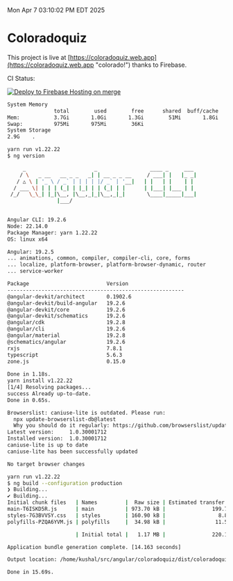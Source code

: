 Mon Apr  7 03:10:02 PM EDT 2025

# Coloradoquiz


This project is live at [https://coloradoquiz.web.app](https://coloradoquiz.web.app "colorado!") thanks to Firebase.

CI Status: 

[![Deploy to Firebase Hosting on merge](https://github.com/teamkushal/coloradoquiz/actions/workflows/firebase-hosting-merge.yml/badge.svg)](https://github.com/teamkushal/coloradoquiz/actions/workflows/firebase-hosting-merge.yml)

```bash
System Memory
               total        used        free      shared  buff/cache   available
Mem:           3.7Gi       1.0Gi       1.3Gi        51Mi       1.8Gi       2.7Gi
Swap:          975Mi       975Mi        36Ki
System Storage
2.9G	.
```
```bash
yarn run v1.22.22
$ ng version

     _                      _                 ____ _     ___
    / \   _ __   __ _ _   _| | __ _ _ __     / ___| |   |_ _|
   / △ \ | '_ \ / _` | | | | |/ _` | '__|   | |   | |    | |
  / ___ \| | | | (_| | |_| | | (_| | |      | |___| |___ | |
 /_/   \_\_| |_|\__, |\__,_|_|\__,_|_|       \____|_____|___|
                |___/
    

Angular CLI: 19.2.6
Node: 22.14.0
Package Manager: yarn 1.22.22
OS: linux x64

Angular: 19.2.5
... animations, common, compiler, compiler-cli, core, forms
... localize, platform-browser, platform-browser-dynamic, router
... service-worker

Package                         Version
---------------------------------------------------------
@angular-devkit/architect       0.1902.6
@angular-devkit/build-angular   19.2.6
@angular-devkit/core            19.2.6
@angular-devkit/schematics      19.2.6
@angular/cdk                    19.2.8
@angular/cli                    19.2.6
@angular/material               19.2.8
@schematics/angular             19.2.6
rxjs                            7.8.1
typescript                      5.6.3
zone.js                         0.15.0
    
Done in 1.18s.
yarn install v1.22.22
[1/4] Resolving packages...
success Already up-to-date.
Done in 0.65s.
```
```bash
Browserslist: caniuse-lite is outdated. Please run:
  npx update-browserslist-db@latest
  Why you should do it regularly: https://github.com/browserslist/update-db#readme
Latest version:     1.0.30001712
Installed version:  1.0.30001712
caniuse-lite is up to date
caniuse-lite has been successfully updated

No target browser changes
```
```bash
yarn run v1.22.22
$ ng build --configuration production
❯ Building...
✔ Building...
Initial chunk files   | Names         |  Raw size | Estimated transfer size
main-T6ISKD5R.js      | main          | 973.70 kB |               199.70 kB
styles-7G3BVVSY.css   | styles        | 160.90 kB |                 8.89 kB
polyfills-PZQA6YVM.js | polyfills     |  34.98 kB |                11.51 kB

                      | Initial total |   1.17 MB |               220.10 kB

Application bundle generation complete. [14.163 seconds]

Output location: /home/kushal/src/angular/coloradoquiz/dist/coloradoquiz

Done in 15.69s.
```

